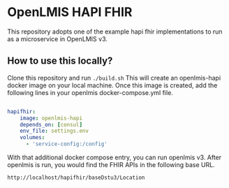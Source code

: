 # OpenLMIS HAPI FHIR

This repository adopts one of the example hapi fhir implementations to run as a microservice in OpenLMIS v3. 

## How to use this locally? 

Clone this repository and run `./build.sh`
This will create an openlmis-hapi docker image on your local machine. 
Once this image is created, add the following lines in your openlmis docker-compose.yml file. 

```yaml

hapifhir:
    image: openlmis-hapi
    depends_on: [consul]
    env_file: settings.env
    volumes:
      - 'service-config:/config'
```

With that additional docker compose entry, you can run openlmis v3. After openlmis is run, you would find the FHIR APIs in the following base URL. 

`http://localhost/hapifhir/baseDstu3/Location`
